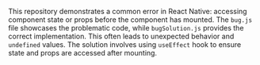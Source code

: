 This repository demonstrates a common error in React Native: accessing component state or props before the component has mounted.  The `bug.js` file showcases the problematic code, while `bugSolution.js` provides the correct implementation.  This often leads to unexpected behavior and `undefined` values.  The solution involves using `useEffect` hook to ensure state and props are accessed after mounting.